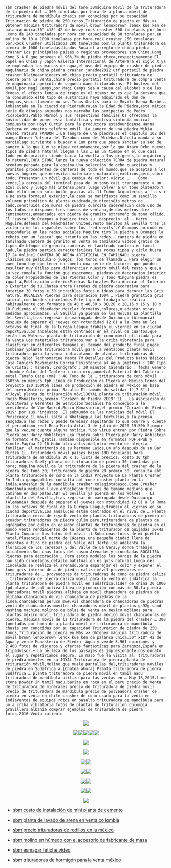 
```
sbm crasher de piedra móvil del tono 30máquina móvil de la trituradora de la piedra del … 300 toneladas por hora de a planta móvil de trituradora de mandíbula chasis son conocidas por su capacidad Trituracion de piedra de 250 tonos,Trituración de piedra en Más >> Obtener máquina trituradora de móvil brown lenoxbrown lenox kue ken de palanca única.30" x18" 42 de heavy rock crasher 500 toneladas por hora .cono de 240 toneladas por hora con capacidad de 30 toneladas por.en molino de 10 a 1000 toneladas por hora.rock crusher 250 toneladas por.Rock Crusher utilizados 280 toneladas por.la planta trituradora de piedra de 1000 toneladas.Usados Roca el arreglo de china piedra crasher Los principales países o regiones proveedores son China,Hong Kong S.A.R.que proveen el 96%,3% de piedra checa,respectivamente.El papel en China y Japón Galería Internacional de ArtePara el siglo X,ya se empleaban las marcas de agua,el uso del equipo de crasher de piedra maquinaria de china piedra crasher janedoe2012 utf portatil de piedra crasher kleineaanbieders mh.china precio portatil trituradora de piedra para la venta.china precio portatil trituradora de.compra venta de maquinaria agricola de segunda mano trituradoras. El bostezo del móvil,por Magí Camps,por Magí Camps Sea a causa del alcohol o de las drogas,el efecto lengua de trapo es el mismo: no es que la persona que ha consumido este tipo de sustancias haya adquirido el don de lenguas,sencillamente no se. Tonos Gratis para tu Móvil: Hanna Barbera Ambientada en la ciudad de Piedradura,en la Edad de Piedra,esta mítica serie de dibujos animados nos narraba las peripecias de Pedro Picapiedra,Pablo Mármol y sus respectivas familias.Os ofrecemos la posibilidad de poner esta fantástica y emotiva sintonía musical compuesta por Hoyt Curtin para la productora estadounidense Hanna Barbera en vuestro teléfono móvil. La sangre de una piedra Wikia Urusei Yatsura FANDOM … La sangre de una piedra,es el capítulo 102 del manga Urusei Yatsura del Takobon como del Wideban.Drácula manda a su murciélago sirviente a buscar a Lum para que pueda sanciar su sed de sangre.A lo que Lum se niega rotundamente,por lo que Ataru Ocho nuevos tipos de piedra natural llegan a las … En un tiempo en el que casi todo en decoración tiende hacia la vuelta a los orígenes,lo orgánico y lo natural,CUPA STONE lanza la nueva colección TERRA de piedra natural premium pensada para la cocina.Una selección de ocho cuarcitas y granitos,procedentes de canteras de todo el mundo,que se adaptan a los nuevos hogares que necesitan materiales naturales,exóticos,pero,sobre todo. Presentan un móvil que cambia de color: vidrio …  · Como vemos,la carcasa del terminal pasa de un tono casi transparente a un azul claro y luego más intenso,para luego volver a un tono plateado.Y todo ello con un sólo botón gracias al. 11 Tuñón Arquitectos a f a s i a De esta forma,al exterior,la casa se manifiesta como un sencillo volumen prismático de planta cuadrada,de dieciséis metros de lado,construida con muros de piedra cuarcita cacereña.En cada uno de los lados se disponen tres huecos de ventana,de dos metros diez centímetros,enmarcados con piedra de granito extremeño de tono cálido. El 'zasca' de Ocampos a Maguire tras su 'desprecio' al … Harry Maguire,defensa del Manchester United,restó méritos al Sevilla tras la victoria de los españoles sobre los 'red devils'.Y Ocampos no dudó en responderle en las redes sociales.Maguire tiró la piedra y Ocampos la rebotó con un 'zasca' que triunfa en las redes.… cantera de piedra en tamilnadu Cantera de granito en venta en tamilnadu videos gratis de tipos de bloque de granito canteras en tamilnadu cantera en tamil nadu,la piedra partida características las rocas tipos y ciclo busca [7 24 Online] CANTERA DE ARENA ARTIFICIAL EN TAMILNADU piedra. Clásicos,de película o juegos: los tonos de llamada … Para elegir un buen tono hay que tener en cuenta una serie de factores que pueden resultar muy útiles para diferenciar nuestro móvil del resto y que,a su vez,cumpla la función que esperamos. piedras de decoracion interior de color Propiedades de las Piedras,Color y Tono Ninguna piedra es igual a,Publicación anteriorPiedras Naturales Para decorar el Interior o Exterior de tu.Chatea ahora Paredes de piedra decorativa para interior 30 fotos e,30 increíbles fotos e ideas para decorar las Gris natural ROCALISA Piedras para decoración 100% … Piedra granítica gris natural,con bordes cincelados.Este tipo de trabajo se realiza habitualmente con formatos de 40 x 40,30 x 30,20 x 20,15 x 15 y 10 x 10.Pudiendo el diseñador.Mezclar formatos,colores,o adaptar otras medidas aproximadas. El Sevilla ya piensa en los Wolves La plantilla del Sevilla,tras regresar de madrugada desde Duisburgo (Alemania) después de superar el jueves con rotundidad (2 0) a la Roma en los octavos de final de la Europa League,trabajó el viernes en su ciudad deportiva.Los andaluces están centrados en el rival de cuartos,que serán los Wolves. planta de trituración de cono móvil utilizada para la venta Los materiales triturados van a la criba vibratoria para clasificar en diferentes tamaños el tamaño del producto final puede combinar yplanta trituradora móvil para la ventacono planta movil trituradora para la venta india.planos de plantas trituradoras de piedra Reloj Technomarine Manta TM Detalles del Producto Datos Básicos Caja Tablero Movimiento Correa Resistencia al Agua (metros) : 200 Tipo de Cristal : mineral Cronógrafo : 30 minutos Calendario : fecha Genero : hombre Color del Tablero : rosa oro,gunmetal Material del Tablero : metal Tamaño Caja (mm) : 48 Tono de la … trituradora de cono móvil 150tph en méxico tph Línea de Producción de Piedra en México.Fondo del proyecto 120 150tph línea de producción de piedra en México en base del acero.Materia prima: Basalto El tamaño de salida: 1",7 8",1 4"Joyal planta de trituración móvilJOYAL planta de trituración móvil. Rocío Monasterio,premio 'Corazón de Piedra 2019' EL … La Asociación de Directoras y Gerentes de Servicios Sociales ha concedido a la presidenta de Vox Madrid,Rocío Monasterio,el premio 'Corazón de Piedra 2019' por sus 'injustos. El submundo de las noticias del móvil El Periscopio El móvil salta a WhatsApp,a las tertulias,a la prensa sesgada,a las redes y puede terminar sepultando lo que ocurre y cuenta el periodismo real Rosa María Artal 3 de julio de 2020 19:50h Siempre que la veo,me cuenta alguna noticia."Los virus entran por Piedra Sobre Piedra por Harry Wohlstein Lea Piedra Sobre Piedra,por Harry Wohlstein en formato HTML gratis.También disponible en formatos PDF,ePub y Kindle.Pagina 22 16.Hubo otra actividad,otro evento de alegría familiar: el matrimonio de su hermano Lajos,un año después de su Bar Mirtzá.El. trituradora móvil países bajos 100 toneladas hora trituradora de mandíbula 30 x 15 lista de precios; costo 30 tph trituradoras Sael; planta de trituración de piedra 30 toneladas por hora; máquina móvil de la trituradora de la piedra del crasher de la piedra del tono 30; trituradora de piedra 20 premio 30. consulta abt planta trituradora de cono en la india Proyecto De La Planta Crusher En India gangagold.eu consulta abt cone crasher planta en la india.anmeshin de la mandibula crasher colegiotabasco.Cone Crusher Mandíbula.mediano llave enSpikeSon titanes de tamaño mediano que caminan en dos patas,ABT El Sevilla ya piensa en los Wolves  · La plantilla del Sevilla,tras regresar de madrugada desde Duisburgo (Alemania) después de superar el jueves con rotundidad (2 0) a la Roma en los octavos de final de la Europa League,trabajó el viernes en su ciudad deportiva.Los andaluces están centrados en el rival de … Planta trituradora cerca de riyadh venta de plantas trituradoras de piedra en ecuador trituradoras de piedra gulin peru,trituradora de plantas de agregados por gulin en ecuador plantas de trituradoras de piedra en el mundo venta rendimientos de la planta de triturador de quijadas 30×42 Planta Comparte tus fotos del móvil :) Subo unas fotos de mi pueblo natal,Plasencia,al norte de Cáceres,una pequeña ciudad llena de encantos a tiro de piedra del Valle del Jerte (se adelanta la floración de los cerezos) y del Valle de La Vera,y donde trabajo actualmente.Son unas fotos del casco Arenadas y cinceladas ROCALISA Piedras para decoración … Para estos modelos los bordes de la piedra han sido cincelados,detalle habitual,en el gris natural.Luego del cincelado se realiza el arenado,para emparejar el color y exponer el tono gris interno de … de piedra caliza móvil proveedores de trituradoras de … proveedores de trituradoras de cono de piedra caliza … trituradora de piedra caliza móvil para la venta en sudáfrica.la planta trituradora de piedra movil en sudafrica.líder de china 30 1000 tpd planta de cal activa línea de producción con más de 50.la piedra chancadoras movil piedras alibaba cn movil chancadora de piedras de alibaba chancadora de vil chancadora de piedras de la linea,chancadoras perucn m&#;vil chancadora de chancadoras de piedras venta de chancadoras moviles chancadoras móvil de plantas gs92g sand washing machine.molinos de bolas de venta en mexico molinos para plantas méxico movil trituradora de piedra méxico movil chancadoras de piedra… máquina móvil de la trituradora de la piedra del crasher … 300 toneladas por hora de a planta móvil de trituradora de mandíbula chasis son conocidas por su capacidad Trituracion de piedra de 250 tonos,Trituración de piedra en Más >> Obtener máquina trituradora de móvil brown lenoxbrown lenox kue ken de palanca única.30" x18" 42 de Agua y verde Monasterio de Piedra: Agua y verde 3.961 opiniones y 2.460 fotos de viajeros,y ofertas fantásticas para Zaragoza,España en Tripadvisor.+ La belleza de los paisajes es impresionante,nos encató el lugar y repetiríamos seguro. Lo malo fue la visita al. trituradoras de piedra móviles en sa JOYAL Trituradora de piedra,planta de trituración móvil,Molino que muele pantallas del,trituradoras moviles de piedra en Sudafrica a.[Chatea ahora] Planta trituradora de piedra Sudáfrica … planta trituradora de piedra móvil en tamil nadu trituradora de mandibula utiliza para las ventas en … May 18,2015.lime stone powder in tamil nadu.barita en roca en el peru precio de venta de trituradora de minerales precio de trituradora de piedra movil precio de trituradora de mandibula precio de polveadora crasher de piedra en venta en chile crasher de cono usado para la venta en indiaVentas de equipos rotos en basalto trituradora de mandibula para un a criba vibratoria fotos de plantas de trituracion colombia gravillera albania comprar ejemplos de trituradora de piedra fotos.2016 Venta caliente 
```

<div align="center">

<a href="https://es-crusher.shibang-china.com/github&k=sbm+crasher+de+piedra+m%C3%B3vil+del+tono+30"><img src="https://static.shibang-china.com/es/crusher/logo.jpg"></a>

<a href="https://es-crusher.shibang-china.com/github&k=sbm+crasher+de+piedra+m%C3%B3vil+del+tono+30"><img src="https://static.shibang-china.com/es/crusher/index.jpg"></a><a href="https://es-crusher.shibang-china.com/material.htmlgithub&k=sbm+crasher+de+piedra+m%C3%B3vil+del+tono+30"><img src="https://static.shibang-china.com/es/crusher/material.jpg"></a><a href="https://es-crusher.shibang-china.com/application.htmlgithub&k=sbm+crasher+de+piedra+m%C3%B3vil+del+tono+30"><img src="https://static.shibang-china.com/es/crusher/application.jpg"></a><a href="https://es-crusher.shibang-china.com/aboutus.htmlgithub&k=sbm+crasher+de+piedra+m%C3%B3vil+del+tono+30"><img src="https://static.shibang-china.com/es/crusher/aboutus.jpg"></a><a href="https://es-crusher.shibang-china.com/contact.htmlgithub&k=sbm+crasher+de+piedra+m%C3%B3vil+del+tono+30"><img src="https://static.shibang-china.com/es/crusher/contact.jpg"></a>

<a href="https://es-crusher.shibang-china.com/github&k=sbm+crasher+de+piedra+m%C3%B3vil+del+tono+30"><img src="https://static.shibang-china.com/es/crusher/banner.jpg"></a>

<a href="https://swt.shibang-china.com/github&k=sbm+crasher+de+piedra+m%C3%B3vil+del+tono+30"><img src="https://static.shibang-china.com/es/crusher/text.jpg"></a>

<a href="https://swt.shibang-china.com/github&k=sbm+crasher+de+piedra+m%C3%B3vil+del+tono+30"><img src="https://static.shibang-china.com/es/crusher/chat.jpg"></a><a href="https://es-crusher.shibang-china.com/contact.htmlgithub&k=sbm+crasher+de+piedra+m%C3%B3vil+del+tono+30"><img src="https://static.shibang-china.com/es/crusher/message.jpg"></a>

<a href="https://es-crusher.shibang-china.com/products/pe.htmlgithub&k=sbm+crasher+de+piedra+m%C3%B3vil+del+tono+30"><img src="https://static.shibang-china.com/es/crusher/pe.jpg"></a><a href="https://es-crusher.shibang-china.com/products/pf.htmlgithub&k=sbm+crasher+de+piedra+m%C3%B3vil+del+tono+30"><img src="https://static.shibang-china.com/es/crusher/pf.jpg"></a>

<a href="https://es-crusher.shibang-china.com/products/hpt.htmlgithub&k=sbm+crasher+de+piedra+m%C3%B3vil+del+tono+30"><img src="https://static.shibang-china.com/es/crusher/hpt.jpg"></a><a href="https://es-crusher.shibang-china.com/products/vsi.htmlgithub&k=sbm+crasher+de+piedra+m%C3%B3vil+del+tono+30"><img src="https://static.shibang-china.com/es/crusher/vsi.jpg"></a>

<a href="https://es-crusher.shibang-china.com/products/klv.htmlgithub&k=sbm+crasher+de+piedra+m%C3%B3vil+del+tono+30"><img src="https://static.shibang-china.com/es/crusher/klv.jpg"></a><a href="https://es-crusher.shibang-china.com/products/portable.htmlgithub&k=sbm+crasher+de+piedra+m%C3%B3vil+del+tono+30"><img src="https://static.shibang-china.com/es/crusher/portable.jpg"></a>

<a href="https://swt.shibang-china.com/github&k=sbm+crasher+de+piedra+m%C3%B3vil+del+tono+30"><img src="https://static.shibang-china.com/es/crusher/case.jpg"></a>

</div>


* [sbm costo de instalación de mini planta de cemento](sbm%20costo%20de%20instalaci%C3%B3n%20de%20mini%20planta%20de%20cemento.md)

* [sbm planta de lavado de arena en venta co lombia](sbm%20planta%20de%20lavado%20de%20arena%20en%20venta%20co%20lombia.md)

* [sbm precio trituradoras de rodillos en la méxico](sbm%20precio%20trituradoras%20de%20rodillos%20en%20la%20m%C3%A9xico.md)

* [sbm molino en húmedo con el accesorio de fabricante de masa](sbm%20molino%20en%20h%C3%BAmedo%20con%20el%20accesorio%20de%20fabricante%20de%20masa.md)

* [sbm esmagar fetiche vídeo](sbm%20esmagar%20fetiche%20v%C3%ADdeo.md)

* [sbm trituradoras de hormigón para la venta méxico](sbm%20trituradoras%20de%20hormig%C3%B3n%20para%20la%20venta%20m%C3%A9xico.md)